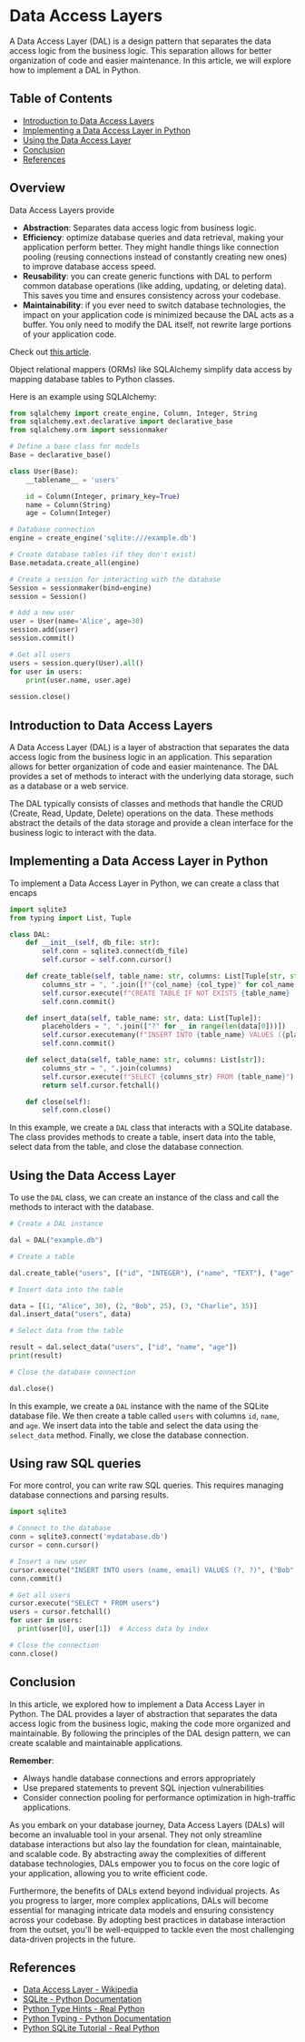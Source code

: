# Data Access Layers

A Data Access Layer (DAL) is a design pattern that separates the data access logic from the business logic. This separation allows for better organization of code and easier maintenance. In this article, we will explore how to implement a DAL in Python.

## Table of Contents

- [Introduction to Data Access Layers](#introduction-to-data-access-layers)
- [Implementing a Data Access Layer in Python](#implementing-a-data-access-layer-in-python)
- [Using the Data Access Layer](#using-the-data-access-layer)
- [Conclusion](#conclusion)
- [References](#references)


## Overview

Data Access Layers provide

- **Abstraction**: Separates data access logic from business logic.
- **Efficiency**: optimize database queries and data retrieval, making your application perform better. They might handle things like connection pooling (reusing connections instead of constantly creating new ones) to improve database access speed.
- **Reusability**: you can create generic functions with DAL to perform common database operations (like adding, updating, or deleting data).  This saves you time and ensures consistency across your codebase.
- **Maintainability**: if you ever need to switch database technologies, the impact on your application code is minimized because the DAL acts as a buffer. You only need to modify the DAL itself, not rewrite large portions of your application code.

Check out [this article](https://www.linkedin.com/pulse/building-data-access-layers-python-andrew-f-6bw2c/).

Object relational mappers (ORMs) like SQLAlchemy simplify data access by mapping database tables to Python classes.

Here is an example using SQLAlchemy:

```python
from sqlalchemy import create_engine, Column, Integer, String
from sqlalchemy.ext.declarative import declarative_base
from sqlalchemy.orm import sessionmaker

# Define a base class for models
Base = declarative_base()

class User(Base):
    __tablename__ = 'users'

    id = Column(Integer, primary_key=True)
    name = Column(String)
    age = Column(Integer)

# Database connection    
engine = create_engine('sqlite:///example.db')

# Create database tables (if they don't exist)
Base.metadata.create_all(engine)

# Create a session for interacting with the database
Session = sessionmaker(bind=engine)
session = Session()

# Add a new user
user = User(name='Alice', age=30)
session.add(user)
session.commit()

# Get all users
users = session.query(User).all()
for user in users:
    print(user.name, user.age)
    
session.close()
```


## Introduction to Data Access Layers

A Data Access Layer (DAL) is a layer of abstraction that separates the data access logic from the business logic in an application. This separation allows for better organization of code and easier maintenance. The DAL provides a set of methods to interact with the underlying data storage, such as a database or a web service.

The DAL typically consists of classes and methods that handle the CRUD (Create, Read, Update, Delete) operations on the data. These methods abstract the details of the data storage and provide a clean interface for the business logic to interact with the data.

## Implementing a Data Access Layer in Python

To implement a Data Access Layer in Python, we can create a class that encaps

```python
import sqlite3
from typing import List, Tuple

class DAL:
    def __init__(self, db_file: str):
        self.conn = sqlite3.connect(db_file)
        self.cursor = self.conn.cursor()

    def create_table(self, table_name: str, columns: List[Tuple[str, str]]):
        columns_str = ", ".join([f"{col_name} {col_type}" for col_name, col_type in columns])
        self.cursor.execute(f"CREATE TABLE IF NOT EXISTS {table_name} ({columns_str})")
        self.conn.commit()

    def insert_data(self, table_name: str, data: List[Tuple]):
        placeholders = ", ".join(["?" for _ in range(len(data[0]))])
        self.cursor.executemany(f"INSERT INTO {table_name} VALUES ({placeholders})", data)
        self.conn.commit()

    def select_data(self, table_name: str, columns: List[str]):
        columns_str = ", ".join(columns)
        self.cursor.execute(f"SELECT {columns_str} FROM {table_name}")
        return self.cursor.fetchall()

    def close(self):
        self.conn.close()
```

In this example, we create a `DAL` class that interacts with a SQLite database. The class provides methods to create a table, insert data into the table, select data from the table, and close the database connection.

## Using the Data Access Layer

To use the `DAL` class, we can create an instance of the class and call the methods to interact with the database.

```python
# Create a DAL instance

dal = DAL("example.db")

# Create a table

dal.create_table("users", [("id", "INTEGER"), ("name", "TEXT"), ("age", "INTEGER")])

# Insert data into the table

data = [(1, "Alice", 30), (2, "Bob", 25), (3, "Charlie", 35)]
dal.insert_data("users", data)

# Select data from the table

result = dal.select_data("users", ["id", "name", "age"])
print(result)

# Close the database connection

dal.close()
```

In this example, we create a `DAL` instance with the name of the SQLite database file. We then create a table called `users` with columns `id`, `name`, and `age`. We insert data into the table and select the data using the `select_data` method. Finally, we close the database connection.


## Using raw SQL queries

For more control, you can write raw SQL queries.  This requires managing database connections and parsing results.

```python
import sqlite3

# Connect to the database
conn = sqlite3.connect('mydatabase.db')
cursor = conn.cursor()

# Insert a new user
cursor.execute("INSERT INTO users (name, email) VALUES (?, ?)", ("Bob", "bob@example.com"))
conn.commit()

# Get all users
cursor.execute("SELECT * FROM users")
users = cursor.fetchall()
for user in users:
  print(user[0], user[1])  # Access data by index

# Close the connection
conn.close() 
```

## Conclusion

In this article, we explored how to implement a Data Access Layer in Python. The DAL provides a layer of abstraction that separates the data access logic from the business logic, making the code more organized and maintainable. By following the principles of the DAL design pattern, we can create scalable and maintainable applications.


**Remember**:

- Always handle database connections and errors appropriately
- Use prepared statements to prevent SQL injection vulnerabilities
- Consider connection pooling for performance optimization in high-traffic applications.


As you embark on your database journey, Data Access Layers (DALs) will become an invaluable tool in your arsenal. They not only streamline database interactions but also lay the foundation for clean, maintainable, and scalable code. By abstracting away the complexities of different database technologies, DALs empower you to focus on the core logic of your application, allowing you to write efficient code.

Furthermore, the benefits of DALs extend beyond individual projects. As you progress to larger, more complex applications, DALs will become essential for managing intricate data models and ensuring consistency across your codebase. By adopting best practices in database interaction from the outset, you'll be well-equipped to tackle even the most challenging data-driven projects in the future.

## References

- [Data Access Layer - Wikipedia](https://en.wikipedia.org/wiki/Data_access_layer)
- [SQLite - Python Documentation](https://docs.python.org/3/library/sqlite3.html)
- [Python Type Hints - Real Python](https://realpython.com/python-type-checking/)
- [Python Typing - Python Documentation](https://docs.python.org/3/library/typing.html)
- [Python SQLite Tutorial - Real Python](https://realpython.com/python-sqlite-sqlalchemy/)
